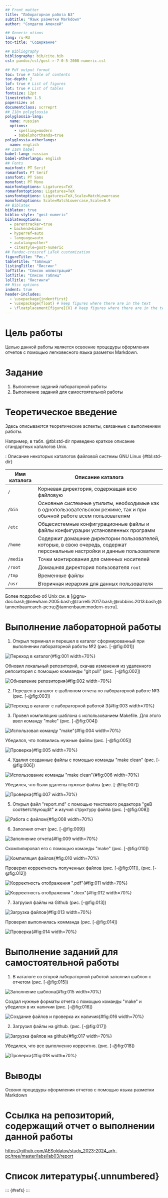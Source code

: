 ```yaml
---
## Front matter
title: "Лабораторная работа №3"
subtitle: "Язык разметки Markdown"
author: "Солдатов Алексей"

## Generic otions
lang: ru-RU
toc-title: "Содержание"

## Bibliography
bibliography: bib/cite.bib
csl: pandoc/csl/gost-r-7-0-5-2008-numeric.csl

## Pdf output format
toc: true # Table of contents
toc-depth: 2
lof: true # List of figures
lot: true # List of tables
fontsize: 12pt
linestretch: 1.5
papersize: a4
documentclass: scrreprt
## I18n polyglossia
polyglossia-lang:
  name: russian
  options:
	- spelling=modern
	- babelshorthands=true
polyglossia-otherlangs:
  name: english
## I18n babel
babel-lang: russian
babel-otherlangs: english
## Fonts
mainfont: PT Serif
romanfont: PT Serif
sansfont: PT Sans
monofont: PT Mono
mainfontoptions: Ligatures=TeX
romanfontoptions: Ligatures=TeX
sansfontoptions: Ligatures=TeX,Scale=MatchLowercase
monofontoptions: Scale=MatchLowercase,Scale=0.9
## Biblatex
biblatex: true
biblio-style: "gost-numeric"
biblatexoptions:
  - parentracker=true
  - backend=biber
  - hyperref=auto
  - language=auto
  - autolang=other*
  - citestyle=gost-numeric
## Pandoc-crossref LaTeX customization
figureTitle: "Рис."
tableTitle: "Таблица"
listingTitle: "Листинг"
lofTitle: "Список иллюстраций"
lotTitle: "Список таблиц"
lolTitle: "Листинги"
## Misc options
indent: true
header-includes:
  - \usepackage{indentfirst}
  - \usepackage{float} # keep figures where there are in the text
  - \floatplacement{figure}{H} # keep figures where there are in the text
---
```


# Цель работы

Целью данной работы является освоение процедуры оформления отчетов с помощью легковесного
языка разметки Markdown.

# Задание

1. Выполнение заданий лабораторной работы
2. Выполнение заданий для самостоятельной работы

# Теоретическое введение

Здесь описываются теоретические аспекты, связанные с выполнением работы.

Например, в табл. @tbl:std-dir приведено краткое описание стандартных каталогов Unix.

: Описание некоторых каталогов файловой системы GNU Linux {#tbl:std-dir}

| Имя каталога | Описание каталога                                                                                                          |
|--------------|----------------------------------------------------------------------------------------------------------------------------|
| `/`          | Корневая директория, содержащая всю файловую                                                                               |
| `/bin `      | Основные системные утилиты, необходимые как в однопользовательском режиме, так и при обычной работе всем пользователям     |
| `/etc`       | Общесистемные конфигурационные файлы и файлы конфигурации установленных программ                                           |
| `/home`      | Содержит домашние директории пользователей, которые, в свою очередь, содержат персональные настройки и данные пользователя |
| `/media`     | Точки монтирования для сменных носителей                                                                                   |
| `/root`      | Домашняя директория пользователя  `root`                                                                                   |
| `/tmp`       | Временные файлы                                                                                                            |
| `/usr`       | Вторичная иерархия для данных пользователя                                                                                 |

Более подробно об Unix см. в [@gnu-doc:bash;@newham:2005:bash;@zarrelli:2017:bash;@robbins:2013:bash;@tannenbaum:arch-pc:ru;@tannenbaum:modern-os:ru].

# Выполнение лабораторной работы

1. Открыл терминал и перешел в каталог сформированный при выполнении лабораторной работы №2 (рис. [-@fig:001])

![Переход в каталог](image/1.png){#fig:001 width=70%}

Обновил локальный репозиторий, скачав изменения из удаленного репозитория с помощью комманды "git pull" (рис. [-@fig:002])

![Обновление репозитория](image/2.png){#fig:002 width=70%}

2. Перешел в каталог с шаблоном отчета по лабораторной работе №3 (рис. [-@fig:003])

![Переход в каталог с лабораторной работой 3](image/3.png){#fig:003 width=70%}

3. Провел компиляцию шаблона с использованием Makefile. Для этого ввел команду "make" (рис. [-@fig:004])

![Использовал команду "make"](image/4.png){#fig:004 width=70%}

Убедился, что появились нужные файлы (рис. [-@fig:005])

![Проверка](image/5.png){#fig:005 width=70%}

4. Удалил созданные файлы с помощью команды "make clean" (рис. [-@fig:006])

![Использование команды "make clean"](image/6.png){#fig:006 width=70%}

Убедился, что были удалены нужные файлы (рис. [-@fig:007])

![Проверка](image/7.png){#fig:007 width=70%}

5. Открыл файл "report.md" с помощью текстового редактора "geВ соответствующdit" и изучил структуру файла (рис. [-@fig:008])

![Работа с файлом](image/8.png){#fig:008 width=70%}

6. Заполнил отчет (рис. [-@fig:009])

![Заполнение отчета](image/9.png){#fig:009 width=70%}

Скомпилировал его с помощью команды "make" (рис. [-@fig:010])

![Компиляция файлов](image/10.png){#fig:010 width=70%}

Проверил корректность полученных файлов (рис. [-@fig:011]), (рис. [-@fig:012])

![Корректность отображения ".pdf"](image/11.png){#fig:011 width=70%}

![Корректность отображения ".docx"](image/12.png){#fig:012 width=70%}

7. Загрузил файлы на Github (рис. [-@fig:013])

![Загрузка файлов ](image/13.png){#fig:013 width=70%}

Проверил выполнилась комманда (рис. [-@fig:014])

![Проверка](image/14.png){#fig:014 width=70%}

# Выполнение заданий для самостоятельной работы

1. В каталоге со второй лабораторной работой заполнил шаблон с отчетом (рис. [-@fig:015])

![Заполнение шаблона](image/15.png){#fig:015 width=70%}

Создал нужные форматы отчета с помощью команды "make" и убедился в их наличии (рис. [-@fig:016])

![Создание файлов и проверка их наличия](image/16.png){#fig:016 width=70%}

2. Загрузил файлы на github. (рис. [-@fig:017])

![Загрузка файлов на github](image/17.png){#fig:017 width=70%}

Убедился, что все выполненно корректно. (рис. [-@fig:018])

![Проверка](image/18.png){#fig:018 width=70%}

# Выводы

Освоил процедуры оформления отчетов с помощью языка разметки Markdown

# Ссылка на репозиторий, содержащий отчет о выполнении данной работы

https://github.com/AESoldatov/study_2023-2024_arh-pc/tree/master/labs/lab03/report

# Список литературы{.unnumbered}

::: {#refs}
:::
